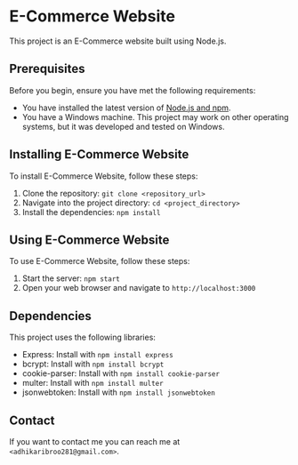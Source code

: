 # E-Commerce Website

This project is an E-Commerce website built using Node.js.

## Prerequisites

Before you begin, ensure you have met the following requirements:

* You have installed the latest version of [Node.js and npm](https://nodejs.org/en/download/).
* You have a Windows machine. This project may work on other operating systems, but it was developed and tested on Windows.

## Installing E-Commerce Website

To install E-Commerce Website, follow these steps:

1. Clone the repository: `git clone <repository_url>`
2. Navigate into the project directory: `cd <project_directory>`
3. Install the dependencies: `npm install`

## Using E-Commerce Website

To use E-Commerce Website, follow these steps:

1. Start the server: `npm start`
2. Open your web browser and navigate to `http://localhost:3000`

## Dependencies

This project uses the following libraries:

* Express: Install with `npm install express`
* bcrypt: Install with `npm install bcrypt`
* cookie-parser: Install with `npm install cookie-parser`
* multer: Install with `npm install multer`
* jsonwebtoken: Install with `npm install jsonwebtoken`

## Contact

If you want to contact me you can reach me at `<adhikaribroo281@gmail.com>`.
